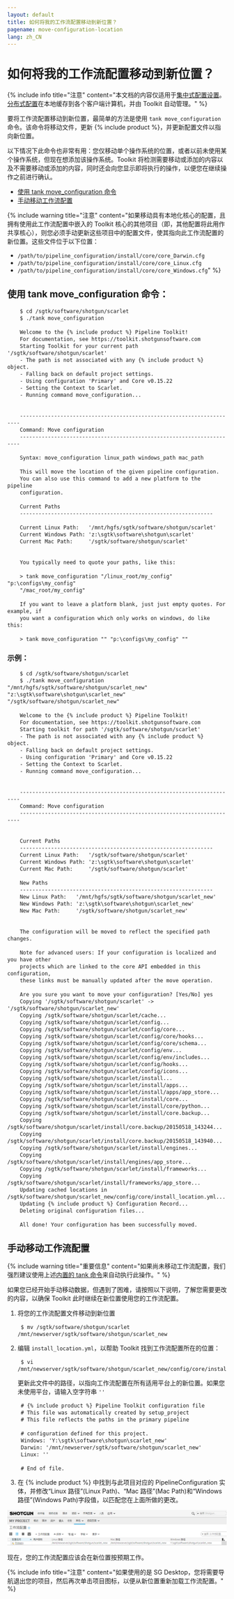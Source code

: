 ```yaml
---
layout: default
title: 如何将我的工作流配置移动到新位置？
pagename: move-configuration-location
lang: zh_CN
---
```


# 如何将我的工作流配置移动到新位置？

{% include info title="注意" content="本文档的内容仅适用于[集中式配置设置](https://developer.shotgridsoftware.com/tk-core/initializing.html#centralized-configurations)。[分布式配置](https://developer.shotgridsoftware.com/tk-core/initializing.html#distributed-configurations)在本地缓存到各个客户端计算机，并由 Toolkit 自动管理。" %}

要将工作流配置移动到新位置，最简单的方法是使用 `tank move_configuration` 命令。该命令将移动文件，更新 {% include product %}，并更新配置文件以指向新位置。

以下情况下此命令也非常有用：您仅移动单个操作系统的位置，或者以前未使用某个操作系统，但现在想添加该操作系统。Toolkit 将检测需要移动或添加的内容以及不需要移动或添加的内容，同时还会向您显示即将执行的操作，以便您在继续操作之前进行确认。

- [使用 tank move_configuration 命令](#using-the-tank-move_configuration-command)
- [手动移动工作流配置](#manually-moving-your-pipeline-configuration)

{% include warning title="注意" content="如果移动具有本地化核心的配置，且拥有使用此工作流配置中嵌入的 Toolkit 核心的其他项目（即，其他配置将此用作共享核心），则您必须手动更新这些项目中的配置文件，使其指向此工作流配置的新位置。这些文件位于以下位置：

- `/path/to/pipeline_configuration/install/core/core_Darwin.cfg`
- `/path/to/pipeline_configuration/install/core/core_Linux.cfg`
- `/path/to/pipeline_configuration/install/core/core_Windows.cfg`" %}

## 使用 tank move_configuration 命令：

        $ cd /sgtk/software/shotgun/scarlet
        $ ./tank move_configuration

        Welcome to the {% include product %} Pipeline Toolkit!
        For documentation, see https://toolkit.shotgunsoftware.com
        Starting Toolkit for your current path '/sgtk/software/shotgun/scarlet'
        - The path is not associated with any {% include product %} object.
        - Falling back on default project settings.
        - Using configuration 'Primary' and Core v0.15.22
        - Setting the Context to Scarlet.
        - Running command move_configuration...


        ----------------------------------------------------------------------
        Command: Move configuration
        ----------------------------------------------------------------------

        Syntax: move_configuration linux_path windows_path mac_path

        This will move the location of the given pipeline configuration.
        You can also use this command to add a new platform to the pipeline
        configuration.

        Current Paths
        --------------------------------------------------------------

        Current Linux Path:   '/mnt/hgfs/sgtk/software/shotgun/scarlet'
        Current Windows Path: 'z:\sgtk\software\shotgun\scarlet'
        Current Mac Path:     '/sgtk/software/shotgun/scarlet'


        You typically need to quote your paths, like this:

        > tank move_configuration "/linux_root/my_config" "p:\configs\my_config"
        "/mac_root/my_config"

        If you want to leave a platform blank, just just empty quotes. For example, if
        you want a configuration which only works on windows, do like this:

        > tank move_configuration "" "p:\configs\my_config" ""


### 示例：

        $ cd /sgtk/software/shotgun/scarlet
        $ ./tank move_configuration "/mnt/hgfs/sgtk/software/shotgun/scarlet_new" "z:\sgtk\software\shotgun\scarlet_new" "/sgtk/software/shotgun/scarlet_new"

        Welcome to the {% include product %} Pipeline Toolkit!
        For documentation, see https://toolkit.shotgunsoftware.com
        Starting toolkit for path '/sgtk/software/shotgun/scarlet'
        - The path is not associated with any {% include product %} object.
        - Falling back on default project settings.
        - Using configuration 'Primary' and Core v0.15.22
        - Setting the Context to Scarlet.
        - Running command move_configuration...


        ----------------------------------------------------------------------
        Command: Move configuration
        ----------------------------------------------------------------------


        Current Paths
        --------------------------------------------------------------
        Current Linux Path:   '/sgtk/software/shotgun/scarlet'
        Current Windows Path: 'z:\sgtk\software\shotgun\scarlet'
        Current Mac Path:     '/sgtk/software/shotgun/scarlet'

        New Paths
        --------------------------------------------------------------
        New Linux Path:   '/mnt/hgfs/sgtk/software/shotgun/scarlet_new'
        New Windows Path: 'z:\sgtk\software\shotgun\scarlet_new'
        New Mac Path:     '/sgtk/software/shotgun/scarlet_new'


        The configuration will be moved to reflect the specified path changes.

        Note for advanced users: If your configuration is localized and you have other
        projects which are linked to the core API embedded in this configuration,
        these links must be manually updated after the move operation.

        Are you sure you want to move your configuration? [Yes/No] yes
        Copying '/sgtk/software/shotgun/scarlet' -> '/sgtk/software/shotgun/scarlet_new'
        Copying /sgtk/software/shotgun/scarlet/cache...
        Copying /sgtk/software/shotgun/scarlet/config...
        Copying /sgtk/software/shotgun/scarlet/config/core...
        Copying /sgtk/software/shotgun/scarlet/config/core/hooks...
        Copying /sgtk/software/shotgun/scarlet/config/core/schema...
        Copying /sgtk/software/shotgun/scarlet/config/env...
        Copying /sgtk/software/shotgun/scarlet/config/env/includes...
        Copying /sgtk/software/shotgun/scarlet/config/hooks...
        Copying /sgtk/software/shotgun/scarlet/config/icons...
        Copying /sgtk/software/shotgun/scarlet/install...
        Copying /sgtk/software/shotgun/scarlet/install/apps...
        Copying /sgtk/software/shotgun/scarlet/install/apps/app_store...
        Copying /sgtk/software/shotgun/scarlet/install/core...
        Copying /sgtk/software/shotgun/scarlet/install/core/python...
        Copying /sgtk/software/shotgun/scarlet/install/core.backup...
        Copying /sgtk/software/shotgun/scarlet/install/core.backup/20150518_143244...
        Copying /sgtk/software/shotgun/scarlet/install/core.backup/20150518_143940...
        Copying /sgtk/software/shotgun/scarlet/install/engines...
        Copying /sgtk/software/shotgun/scarlet/install/engines/app_store...
        Copying /sgtk/software/shotgun/scarlet/install/frameworks...
        Copying /sgtk/software/shotgun/scarlet/install/frameworks/app_store...
        Updating cached locations in /sgtk/software/shotgun/scarlet_new/config/core/install_location.yml...
        Updating {% include product %} Configuration Record...
        Deleting original configuration files...

        All done! Your configuration has been successfully moved.


## 手动移动工作流配置

{% include warning title="重要信息" content="如果尚未移动工作流配置，我们强烈建议使用上述[内置的 tank 命令](#using-the-tank-move_configuration-command)来自动执行此操作。" %}

如果您已经开始手动移动数据，但遇到了困难，请按照以下说明，了解您需要更改的内容，以确保 Toolkit 此时继续在新位置使用您的工作流配置。

1. 将您的工作流配置文件移动到新位置

        $ mv /sgtk/software/shotgun/scarlet /mnt/newserver/sgtk/software/shotgun/scarlet_new

2. 编辑 `install_location.yml`，以帮助 Toolkit 找到工作流配置所在的位置：

        $ vi /mnt/newserver/sgtk/software/shotgun/scarlet_new/config/core/install_location.yml

   更新此文件中的路径，以指向工作流配置在所有适用平台上的新位置。如果您未使用平台，请输入空字符串 `''`

        # {% include product %} Pipeline Toolkit configuration file
        # This file was automatically created by setup_project
        # This file reflects the paths in the primary pipeline

        # configuration defined for this project.
        Windows: 'Y:\sgtk\software\shotgun\scarlet_new'
        Darwin: '/mnt/newserver/sgtk/software/shotgun/scarlet_new'
        Linux: ''

        # End of file.

3. 在 {% include product %} 中找到与此项目对应的 PipelineConfiguration 实体，并修改“Linux 路径”(Linux Path)、“Mac 路径”(Mac Path)和“Windows 路径”(Windows Path)字段值，以匹配您在上面所做的更改。

![{% include product %} 中的工作流配置位置。](images/new-pipeline-configuration-locations.png)

现在，您的工作流配置应该会在新位置按预期工作。

{% include info title="注意" content="如果使用的是 SG Desktop，您将需要导航退出您的项目，然后再次单击项目图标，以便从新位置重新加载工作流配置。" %}